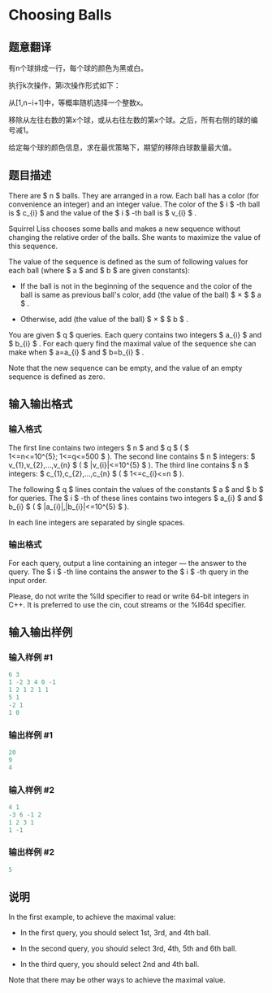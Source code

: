 # Choosing Balls

## 题意翻译

有n个球排成一行，每个球的颜色为黑或白。

执行k次操作，第i次操作形式如下：

从[1,n−i+1]中，等概率随机选择一个整数x。

移除从左往右数的第x个球，或从右往左数的第x个球。之后，所有右侧的球的编号减1。

给定每个球的颜色信息，求在最优策略下，期望的移除白球数量最大值。

## 题目描述

There are $ n $ balls. They are arranged in a row. Each ball has a color (for convenience an integer) and an integer value. The color of the $ i $ -th ball is $ c_{i} $ and the value of the $ i $ -th ball is $ v_{i} $ .

Squirrel Liss chooses some balls and makes a new sequence without changing the relative order of the balls. She wants to maximize the value of this sequence.

The value of the sequence is defined as the sum of following values for each ball (where $ a $ and $ b $ are given constants):

- If the ball is not in the beginning of the sequence and the color of the ball is same as previous ball's color, add (the value of the ball) $ × $ $ a $ .

- Otherwise, add (the value of the ball) $ × $ $ b $ .

You are given $ q $ queries. Each query contains two integers $ a_{i} $ and $ b_{i} $ . For each query find the maximal value of the sequence she can make when $ a=a_{i} $ and $ b=b_{i} $ .

Note that the new sequence can be empty, and the value of an empty sequence is defined as zero.

## 输入输出格式

### 输入格式

The first line contains two integers $ n $ and $ q $ ( $ 1<=n<=10^{5}; 1<=q<=500 $ ). The second line contains $ n $ integers: $ v_{1},v_{2},...,v_{n} $ ( $ |v_{i}|<=10^{5} $ ). The third line contains $ n $ integers: $ c_{1},c_{2},...,c_{n} $ ( $ 1<=c_{i}<=n $ ).

The following $ q $ lines contain the values of the constants $ a $ and $ b $ for queries. The $ i $ -th of these lines contains two integers $ a_{i} $ and $ b_{i} $ ( $ |a_{i}|,|b_{i}|<=10^{5} $ ).

In each line integers are separated by single spaces.

### 输出格式

For each query, output a line containing an integer — the answer to the query. The $ i $ -th line contains the answer to the $ i $ -th query in the input order.

Please, do not write the %lld specifier to read or write 64-bit integers in С++. It is preferred to use the cin, cout streams or the %I64d specifier.

## 输入输出样例

### 输入样例 #1

```cpp
6 3
1 -2 3 4 0 -1
1 2 1 2 1 1
5 1
-2 1
1 0

```
### 输出样例 #1

```cpp
20
9
4

```
### 输入样例 #2

```cpp
4 1
-3 6 -1 2
1 2 3 1
1 -1

```
### 输出样例 #2

```cpp
5

```
## 说明

In the first example, to achieve the maximal value:

- In the first query, you should select 1st, 3rd, and 4th ball.

- In the second query, you should select 3rd, 4th, 5th and 6th ball.

- In the third query, you should select 2nd and 4th ball.

Note that there may be other ways to achieve the maximal value.

